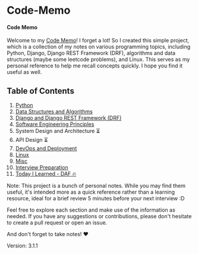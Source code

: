 # Code-Memo

#### Code Memo

Welcome to my [Code Memo](https://mouhamaddev.github.io/Code-Memo/)! I forget a lot! So I created this simple project, which is a collection of my notes on various programming topics, including Python, Django, Django REST Framework (DRF), algorithms and data structures (maybe some leetcode problems), and Linux. This serves as my personal reference to help me recall concepts quickly. I hope you find it useful as well.

## Table of Contents

1. [Python](/python.md)
2. [Data Structures and Algorithms](/dsa.md)
3. [Django and Django REST Framework (DRF)](/django.md)
4. [Software Engineering Principles](/sep.md)
5. System Design and Architecture ⏳
6. API Design ⏳
7. [DevOps and Deployment](/devops.md)
8. [Linux](/linux.md)
9. [Misc](/misc.md)
10. [Interview Preparation](/interviews.md)
11. [Today I Learned - DAF 🔥](https://github.com/mouhamaddev/django-async-framework/tree/today-i-learned/TIL)

Note: This project is a bunch of personal notes. While you may find them useful, it's intended more as a quick reference rather than a learning resource, ideal for a brief review 5 minutes before your next interview :D

Feel free to explore each section and make use of the information as needed. If you have any suggestions or contributions, please don't hesitate to create a pull request or open an issue.

And don't forget to take notes! ❤️

Version: 3.1.1